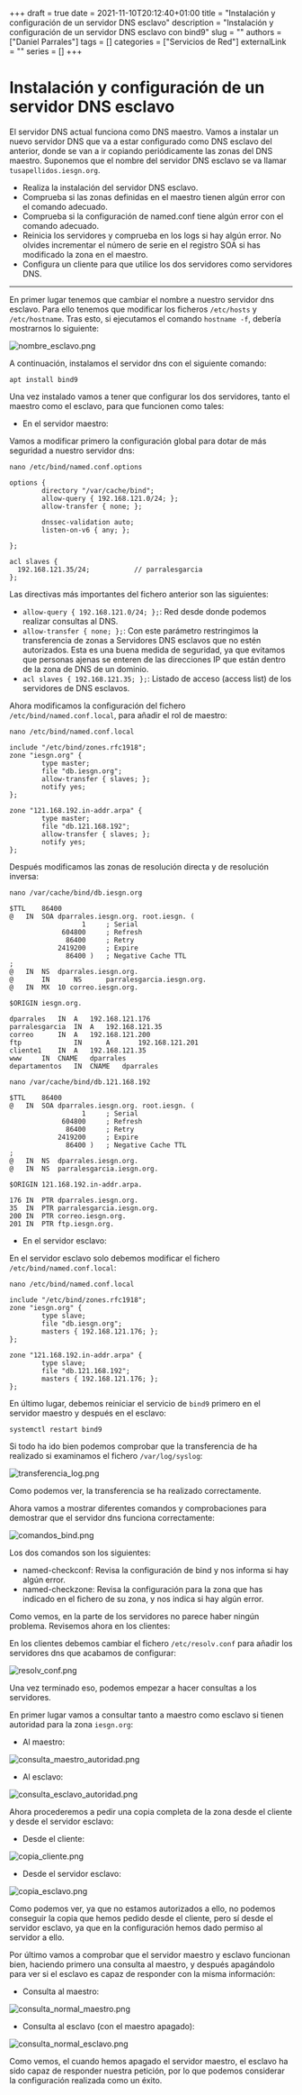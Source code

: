 +++ 
draft = true
date = 2021-11-10T20:12:40+01:00
title = "Instalación y configuración de un servidor DNS esclavo"
description = "Instalación y configuración de un servidor DNS esclavo con bind9"
slug = ""
authors = ["Daniel Parrales"]
tags = []
categories = ["Servicios de Red"]
externalLink = ""
series = []
+++

# Instalación y configuración de un servidor DNS esclavo

El servidor DNS actual funciona como DNS maestro. Vamos a instalar un nuevo servidor DNS que va a estar configurado como DNS esclavo del anterior, donde se van a ir copiando periódicamente las zonas del DNS maestro. Suponemos que el nombre del servidor DNS esclavo se va llamar `tusapellidos.iesgn.org`.

* Realiza la instalación del servidor DNS esclavo.
* Comprueba si las zonas definidas en el maestro tienen algún error con el comando adecuado.
* Comprueba si la configuración de named.conf tiene algún error con el comando adecuado.
* Reinicia los servidores y comprueba en los logs si hay algún error. No olvides incrementar el número de serie en el registro SOA si has modificado la zona en el maestro.
* Configura un cliente para que utilice los dos servidores como servidores DNS.

---------------------------------------------------------------------------

En primer lugar tenemos que cambiar el nombre a nuestro servidor dns esclavo. Para ello tenemos que modificar los ficheros `/etc/hosts` y `/etc/hostname`. Tras esto, si ejecutamos el comando `hostname -f`, debería mostrarnos lo siguiente:

![nombre_esclavo.png](/images/dns_maestro_esclavo/nombre_esclavo.png)

A continuación, instalamos el servidor dns con el siguiente comando:

```
apt install bind9
```

Una vez instalado vamos a tener que configurar los dos servidores, tanto el maestro como el esclavo, para que funcionen como tales:

* En el servidor maestro:

Vamos a modificar primero la configuración global para dotar de más seguridad a nuestro servidor dns:

```
nano /etc/bind/named.conf.options

options {
        directory "/var/cache/bind";
        allow-query { 192.168.121.0/24; };
        allow-transfer { none; };

        dnssec-validation auto;
        listen-on-v6 { any; };

};

acl slaves {
  192.168.121.35/24;           // parralesgarcia
};
```

Las directivas más importantes del fichero anterior son las siguientes:

* `allow-query { 192.168.121.0/24; };`: Red desde donde podemos realizar consultas al DNS.
* `allow-transfer { none; };`: Con este parámetro restringimos la transferencia de zonas a Servidores DNS esclavos que no estén autorizados. Esta es una buena medida de seguridad, ya que evitamos que personas ajenas se enteren de las direcciones IP que están dentro de la zona de DNS de un dominio.
* `acl slaves { 192.168.121.35; };`: Listado de acceso (access list) de los servidores de DNS esclavos.

Ahora modificamos la configuración del fichero `/etc/bind/named.conf.local`, para añadir el rol de maestro:

```
nano /etc/bind/named.conf.local

include "/etc/bind/zones.rfc1918";
zone "iesgn.org" {
        type master;
        file "db.iesgn.org";
        allow-transfer { slaves; };
        notify yes;
};

zone "121.168.192.in-addr.arpa" {
        type master;
        file "db.121.168.192";
        allow-transfer { slaves; };
        notify yes;
};
```

Después modificamos las zonas de resolución directa y de resolución inversa:

```
nano /var/cache/bind/db.iesgn.org

$TTL	86400
@	IN	SOA	dparrales.iesgn.org. root.iesgn. (
			      1		; Serial
			 604800		; Refresh
			  86400		; Retry
			2419200		; Expire
			  86400 )	; Negative Cache TTL
;
@	IN	NS	dparrales.iesgn.org.
@       IN      NS      parralesgarcia.iesgn.org.
@	IN	MX	10 correo.iesgn.org.

$ORIGIN iesgn.org.

dparrales	IN	A	192.168.121.176
parralesgarcia	IN	A	192.168.121.35
correo		IN	A	192.168.121.200
ftp             IN      A       192.168.121.201
cliente1	IN	A	192.168.121.35
www		IN	CNAME	dparrales
departamentos	IN	CNAME	dparrales
```

```
nano /var/cache/bind/db.121.168.192

$TTL	86400
@	IN	SOA	dparrales.iesgn.org. root.iesgn. (
			      1		; Serial
			 604800		; Refresh
			  86400		; Retry
			2419200		; Expire
			  86400 )	; Negative Cache TTL
;
@	IN	NS	dparrales.iesgn.org.
@	IN	NS	parralesgarcia.iesgn.org.

$ORIGIN 121.168.192.in-addr.arpa.

176	IN	PTR	dparrales.iesgn.org.
35	IN	PTR	parralesgarcia.iesgn.org.
200	IN	PTR	correo.iesgn.org.
201	IN	PTR	ftp.iesgn.org.
```


* En el servidor esclavo:

En el servidor esclavo solo debemos modificar el fichero `/etc/bind/named.conf.local`:

```
nano /etc/bind/named.conf.local

include "/etc/bind/zones.rfc1918";
zone "iesgn.org" {
        type slave;
        file "db.iesgn.org";
        masters { 192.168.121.176; };
};

zone "121.168.192.in-addr.arpa" {
        type slave;
        file "db.121.168.192";
        masters { 192.168.121.176; };
};
```

En último lugar, debemos reiniciar el servicio de `bind9` primero en el servidor maestro y después en el esclavo:

```
systemctl restart bind9
```

Si todo ha ido bien podemos comprobar que la transferencia de ha realizado si examinamos el fichero `/var/log/syslog`:

![transferencia_log.png](/images/dns_maestro_esclavo/transferencia_log.png)

Como podemos ver, la transferencia se ha realizado correctamente.

Ahora vamos a mostrar diferentes comandos y comprobaciones para demostrar que el servidor dns funciona correctamente:

![comandos_bind.png](/images/dns_maestro_esclavo/comandos_bind.png)

Los dos comandos son los siguientes:

* named-checkconf: Revisa la configuración de bind y nos informa si hay algún error.
* named-checkzone: Revisa la configuración para la zona que has indicado en el fichero de su zona, y nos indica si hay algún error.

Como vemos, en la parte de los servidores no parece haber ningún problema. Revisemos ahora en los clientes:

En los clientes debemos cambiar el fichero `/etc/resolv.conf` para añadir los servidores dns que acabamos de configurar:

![resolv_conf.png](/images/dns_maestro_esclavo/resolv_conf.png)

Una vez terminado eso, podemos empezar a hacer consultas a los servidores.

En primer lugar vamos a consultar tanto a maestro como esclavo si tienen autoridad para la zona `iesgn.org`:

* Al maestro:

![consulta_maestro_autoridad.png](/images/dns_maestro_esclavo/consulta_maestro_autoridad.png)

* Al esclavo:

![consulta_esclavo_autoridad.png](/images/dns_maestro_esclavo/consulta_esclavo_autoridad.png)

Ahora procederemos a pedir una copia completa de la zona desde el cliente y desde el servidor esclavo:

* Desde el cliente:

![copia_cliente.png](/images/dns_maestro_esclavo/copia_cliente.png)

* Desde el servidor esclavo:

![copia_esclavo.png](/images/dns_maestro_esclavo/copia_esclavo.png)

Como podemos ver, ya que no estamos autorizados a ello, no podemos conseguir la copia que hemos pedido desde el cliente, pero sí desde el servidor esclavo, ya que en la configuración hemos dado permiso al servidor a ello.

Por último vamos a comprobar que el servidor maestro y esclavo funcionan bien, haciendo primero una consulta al maestro, y después apagándolo para ver si el esclavo es capaz de responder con la misma información:

* Consulta al maestro:

![consulta_normal_maestro.png](/images/dns_maestro_esclavo/consulta_normal_maestro.png)

* Consulta al esclavo (con el maestro apagado):

![consulta_normal_esclavo.png](/images/dns_maestro_esclavo/consulta_normal_esclavo.png)

Como vemos, el cuando hemos apagado el servidor maestro, el esclavo ha sido capaz de responder nuestra petición, por lo que podemos considerar la configuración realizada como un éxito.
